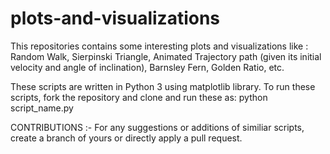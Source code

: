 # plots-and-visualizations
This repositories contains some interesting plots and visualizations like : 
Random Walk, Sierpinski Triangle, Animated Trajectory path (given its initial velocity and angle of inclination), 
Barnsley Fern, Golden Ratio, etc.

These scripts are written in Python 3 using matplotlib library.
To run these scripts, fork the repository and clone and run these as:
python  script_name.py

CONTRIBUTIONS :-
For any suggestions or additions of similiar scripts, create a branch of yours or directly apply a pull request.
